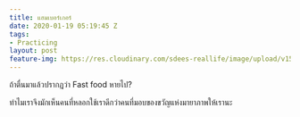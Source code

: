```yaml
---
title: แฮมเบอร์เกอร์
date: 2020-01-19 05:19:45 Z
tags:
- Practicing
layout: post
feature-img: https://res.cloudinary.com/sdees-reallife/image/upload/v1555658919/sample_feature_img.png
---
```


ถ้าตื่นมาแล้วปรากฎว่า Fast food หายไป?

<i class="fa fa-child" style="color:plum"></i>

ทำไมเราจึงมักเห็นคนที่หลอกใช้เราดีกว่าคนที่มอบของขวัญแห่งมายาภาพให้เรานะ